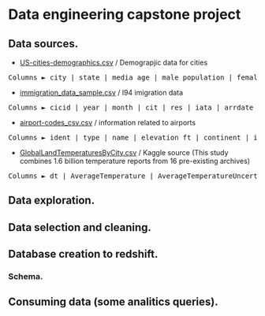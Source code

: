 # Data engineering capstone project

## Data sources.

* <a href= "https://public.opendatasoft.com/explore/dataset/us-cities-demographics/export/">US-cities-demographics.csv</a> / Demograpjic data for cities

<pre>Columns ► city | state | media_age | male_population | female_population | total_population | num_veterans | foreign_born | average_household_size | state_code | race | count</pre>

* <a href= "https://www.trade.gov/national-travel-and-tourism-office">immigration_data_sample.csv</a> / l94 imigration data

<pre>Columns ► cicid | year | month | cit | res | iata | arrdate | mode | addr | depdate | bir | visa | coun | dtadfil | visapost | occup | entdepa | entdepd | entdepu | matflag | biryear | dtaddto | gender | insnum | airline | admnum | fltno | visatype</pre>

* <a href= "https://datahub.io/core/airport-codes#data">airport-codes_csv.csv</a> / information related to airports

<pre>Columns ► ident | type | name | elevation_ft | continent | iso_country | iso_region | municipality | gps_code | iata_code | local_code | coordinates</pre>

* <a href= "https://www.kaggle.com/berkeleyearth/climate-change-earth-surface-temperature-data">GlobalLandTemperaturesByCity.csv</a> / Kaggle source (This study combines 1.6 billion temperature reports from 16 pre-existing archives)

<pre>Columns ► dt | AverageTemperature | AverageTemperatureUncertainity | City | Country | Latitude | Longitude</pre>


## Data exploration.



## Data selection and cleaning.



## Database creation to redshift.



### Schema.



## Consuming data (some analitics queries).






